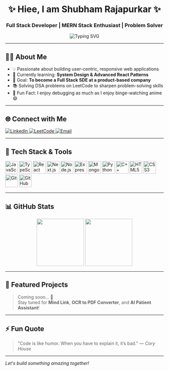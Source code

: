 <h1 align="center">✨ Hiee, I am Shubham Rajapurkar ✨</h1>
<h3 align="center">Full Stack Developer | MERN Stack Enthusiast | Problem Solver</h3>

<p align="center">
  <img src="https://readme-typing-svg.herokuapp.com?font=Fira+Code&size=22&pause=1000&center=true&vCenter=true&width=435&lines=Transforming+ideas+into+code...;React+%7C+Next.js+%7C+Node.js+%7C+MongoDB;Striving+to+craft+better+UIs+every+day!+" alt="Typing SVG" />
</p>

---

## 👨‍💻 About Me

- 💡 Passionate about building user-centric, responsive web applications  
- 🔭 Currently learning: **System Design & Advanced React Patterns**  
- 🎯 Goal: **To become a Full Stack SDE at a product-based company**  
- 📚 Solving DSA problems on LeetCode to sharpen problem-solving skills  
- 📖 Fun Fact: I enjoy debugging as much as I enjoy binge-watching anime 😄

---

## 🌐 Connect with Me

<p align="left">
  <a href="https://www.linkedin.com/in/shubhamrajapurkar/" target="_blank">
    <img src="https://img.shields.io/badge/LinkedIn-%230077B5.svg?&style=for-the-badge&logo=linkedin&logoColor=white" alt="LinkedIn"/>
  </a>
  <a href="https://leetcode.com/u/_shubham_22/" target="_blank">
    <img src="https://img.shields.io/badge/LeetCode-%23FFA116.svg?&style=for-the-badge&logo=leetcode&logoColor=black" alt="LeetCode"/>
  </a>
  <a href="mailto:shubhamrajapurkar22@gmail.com">
    <img src="https://img.shields.io/badge/Gmail-D14836?style=for-the-badge&logo=gmail&logoColor=white" alt="Email"/>
  </a>
</p>

---

## 🚀 Tech Stack & Tools

<div align="left">
  <img src="https://cdn.jsdelivr.net/gh/devicons/devicon/icons/javascript/javascript-original.svg" height="40" alt="JavaScript" />
  <img src="https://cdn.jsdelivr.net/gh/devicons/devicon/icons/typescript/typescript-original.svg" height="40" alt="TypeScript" />
  <img src="https://cdn.jsdelivr.net/gh/devicons/devicon/icons/react/react-original.svg" height="40" alt="React" />
  <img src="https://cdn.jsdelivr.net/gh/devicons/devicon/icons/nextjs/nextjs-original.svg" height="40" alt="Next.js" />
  <img src="https://cdn.jsdelivr.net/gh/devicons/devicon/icons/nodejs/nodejs-original.svg" height="40" alt="Node.js" />
  <img src="https://cdn.jsdelivr.net/gh/devicons/devicon/icons/express/express-original.svg" height="40" alt="Express.js" />
  <img src="https://cdn.jsdelivr.net/gh/devicons/devicon/icons/mongodb/mongodb-original.svg" height="40" alt="MongoDB" />
  <img src="https://cdn.jsdelivr.net/gh/devicons/devicon/icons/python/python-original.svg" height="40" alt="Python" />
  <img src="https://cdn.jsdelivr.net/gh/devicons/devicon/icons/cplusplus/cplusplus-original.svg" height="40" alt="C++" />
  <img src="https://cdn.jsdelivr.net/gh/devicons/devicon/icons/html5/html5-original.svg" height="40" alt="HTML5" />
  <img src="https://cdn.jsdelivr.net/gh/devicons/devicon/icons/css3/css3-original.svg" height="40" alt="CSS3" />
  <img src="https://cdn.jsdelivr.net/gh/devicons/devicon/icons/git/git-original.svg" height="40" alt="Git" />
  <img src="https://cdn.jsdelivr.net/gh/devicons/devicon/icons/github/github-original.svg" height="40" alt="GitHub" />
</div>

---

## 📊 GitHub Stats

<div align="center">
  <img src="https://github-readme-stats.vercel.app/api?username=shubhamrajapurkar&show_icons=true&theme=dracula&count_private=true&hide_border=false" height="150" />
  <img src="https://github-readme-stats.vercel.app/api/top-langs/?username=shubhamrajapurkar&layout=compact&langs_count=6&theme=dracula&hide_border=false" height="150" />
</div>

---

## 🧩 Featured Projects

> Coming soon... 👀  
> Stay tuned for **Mind Link**, **OCR to PDF Converter**, and **AI Patient Assistant**!

---

## ⚡ Fun Quote

> "Code is like humor. When you have to explain it, it’s bad." — *Cory House*

---

*Let's build something amazing together!*
